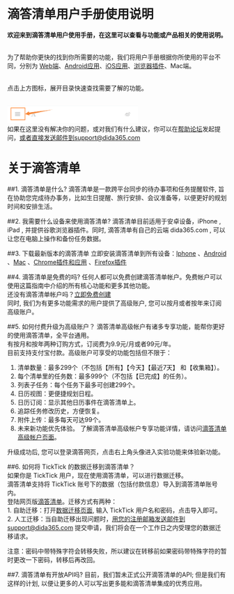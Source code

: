 # 滴答清单用户手册使用说明


**欢迎来到滴答清单用户使用手册，在这里可以查看与功能或产品相关的使用说明。**

<br >为了帮助你更快的找到你所需要的功能，我们将用户手册根据你所使用的平台不同，分别为 [Web端](ticktick_web_app/README.md)、[Android应用](android_app/README.md)、[iOS应用](ios_app/README.md)、[浏览器插件](chrome_extension_app/README.md)、Mac端。

<br >点击上方图标，展开目录快速查找需要了解的功能。

<br ><img src="images/image0001.png" title="设置账号和密码" width="300" />
<br >如果在这里没有解决你的问题，或对我们有什么建议，你可以在[帮助论坛](https://help.dida365.com/)发起提问，或者直接发送邮件到support@dida365.com

#  关于滴答清单
##1.  滴答清单是什么?
滴答清单是一款跨平台同步的待办事项和任务提醒软件, 旨在协助您完成待办事务，比如生日提醒、旅行安排、会议准备等，以便更好的规划时间和安排生活。

##2.  我需要什么设备来使用滴答清单?
滴答清单目前适用于安卓设备，iPhone , iPad ,  并提供谷歌浏览器插件。同时, 滴答清单有自己的云端 dida365.com , 可以让您在电脑上操作和备份任务数据。

##3. 下载最新版本的滴答清单
立即安装滴答清单到所有设备：[Iphone](https://itunes.apple.com/cn/app/di-da-qing-dan-dai-ban-shi/id626144601?mt=8)
、[Android](https://www.dida365.com/static/getApp/download?type=apk)
、[Mac](https://www.dida365.com/static/getApp/download?type=apk)
、[Chrome插件和应用](http://www.dida365.com/about/crxDownload)
、[Firefox插件](https://addons.mozilla.org/zh-CN/firefox/addon/%E6%BB%B4%E7%AD%94%E6%B8%85%E5%8D%95/)


##4.  滴答清单是免费的吗?
任何人都可以免费创建滴答清单帐户。免费帐户可以使用这篇指南中介绍的所有核心功能和更多其他功能。
<br >还没有滴答清单帐户吗？[立即免费创建](https://dida365.com/signup)
<br >同时, 我们为有更多功能需求的用户提供了高级账户, 您可以按月或者按年来订阅高级账户。

##5.  如何付费升级为高级账户？
滴答清单高级帐户有诸多专享功能，能帮你更好的使用滴答清单，全平台通用。
<br >有按月和按年两种订购方式，订阅费为9.9元/月或者99元/年。
<br >目前支持支付宝付款。高级账户可享受的功能包括但不限于：

1. 清单数量：最多299个（不包括【所有】【今天】【最近7天】 和【收集箱】）。
2. 每个清单里的任务数：最多999个（不包括【已完成】的任务）。
3. 列表子任务：每个任务下最多可创建299个。
4. 日历视图：更便捷规划日程。
5. 日历订阅：显示其他日历事件在滴答清单上。
6. 追踪任务修改历史，方便恢复。
7. 附件上传：最多每天可达99个。
8. 未来新功能优先体验。
了解滴答清单高级帐户专享功能详情，请访问[滴答清单高级帐户页面](https://www.dida365.com/about/upgrade)。

升级成功后, 您可以登录滴答网页，点击右上角头像进入实验功能来体验新功能。


##6.  如何将 TickTick 的数据迁移到滴答清单？
<br >如果你是 TickTick 用户，现在使用滴答清单，可以进行数据迁移。
<br >滴答清单支持将 TickTick 账号下的数据（包括付款信息）导入到滴答清单账号内。
<br >登陆网页版[滴答清单](http://www.dida365.com/)。迁移方式有两种：
<br>1. 自助迁移：打开[数据迁移页面](http://dida365.com/import/#ticktick), 输入 TickTick 用户名和密码，点击导入即可。
<br>2. 人工迁移：当自助迁移出现问题时，用您的注册邮箱发送邮件到support@dida365.com 提交申请，我们将会在一个工作日之内受理您的数据迁移请求。

注意：密码中带特殊字符会转移失败，所以建议在转移前如果密码带特殊字符的暂时更改一下密码，转移后再改回。

##7.  滴答清单有开放API吗?
目前，我们暂未正式公开滴答清单的API; 但是我们有这样的计划, 以便让更多的人可以写出更多能和滴答清单集成的优秀应用。
